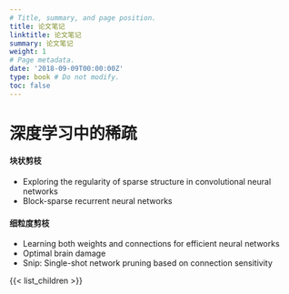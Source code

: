 ```yaml
---
# Title, summary, and page position.
title: 论文笔记
linktitle: 论文笔记
summary: 论文笔记
weight: 1
# Page metadata.
date: '2018-09-09T00:00:00Z'
type: book # Do not modify.
toc: false
---
```


# 深度学习中的稀疏

#### 块状剪枝
- Exploring the regularity of sparse structure in convolutional neural networks
- Block-sparse recurrent neural networks

#### 细粒度剪枝
- Learning both weights and connections for efficient neural networks
- Optimal brain damage
- Snip: Single-shot network pruning based on connection sensitivity


{{< list_children >}}